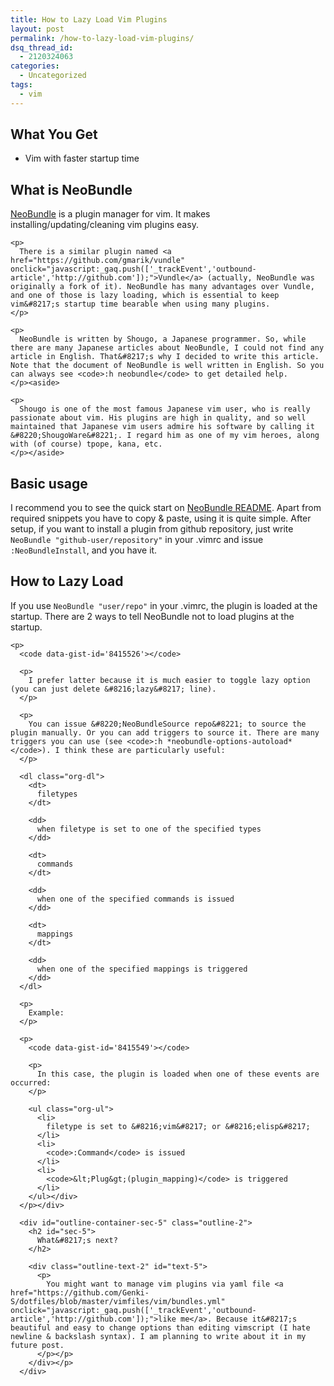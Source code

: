 ```yaml
---
title: How to Lazy Load Vim Plugins
layout: post
permalink: /how-to-lazy-load-vim-plugins/
dsq_thread_id:
  - 2120324063
categories:
  - Uncategorized
tags:
  - vim
---
```

<div id="outline-container-sec-1" class="outline-2">
  <h2 id="sec-1">
    What You Get
  </h2>

  <div class="outline-text-2" id="text-1">
    <ul class="org-ul">
      <li>
        Vim with faster startup time
      </li>
    </ul>
  </div></p>
</div>

<div id="outline-container-sec-2" class="outline-2">
  <h2 id="sec-2">
    What is NeoBundle
  </h2>

  <div class="outline-text-2" id="text-2">
    <p>
      <a href="https://github.com/Shougo/neobundle.vim" onclick="javascript:_gaq.push(['_trackEvent','outbound-article','http://github.com']);">NeoBundle</a> is a plugin manager for vim. It makes installing/updating/cleaning vim plugins easy.
    </p>

    <p>
      There is a similar plugin named <a href="https://github.com/gmarik/vundle" onclick="javascript:_gaq.push(['_trackEvent','outbound-article','http://github.com']);">Vundle</a> (actually, NeoBundle was originally a fork of it). NeoBundle has many advantages over Vundle, and one of those is lazy loading, which is essential to keep vim&#8217;s startup time bearable when using many plugins.
    </p>

    <p>
      NeoBundle is written by Shougo, a Japanese programmer. So, while there are many Japanese articles about NeoBundle, I could not find any article in English. That&#8217;s why I decided to write this article. Note that the document of NeoBundle is well written in English. So you can always see <code>:h neobundle</code> to get detailed help.
    </p><aside>

    <p>
      Shougo is one of the most famous Japanese vim user, who is really passionate about vim. His plugins are high in quality, and so well maintained that Japanese vim users admire his software by calling it &#8220;ShougoWare&#8221;. I regard him as one of my vim heroes, along with (of course) tpope, kana, etc.
    </p></aside>
  </div></p>
</div>

<div id="outline-container-sec-3" class="outline-2">
  <h2 id="sec-3">
    Basic usage
  </h2>

  <div class="outline-text-2" id="text-3">
    <p>
      I recommend you to see the quick start on <a href="https://github.com/Shougo/neobundle.vim" onclick="javascript:_gaq.push(['_trackEvent','outbound-article','http://github.com']);">NeoBundle README</a>. Apart from required snippets you have to copy & paste, using it is quite simple. After setup, if you want to install a plugin from github repository, just write <code>NeoBundle "github-user/repository"​</code> in your .vimrc and issue <code>:NeoBundleInstall</code>, and you have it.
    </p></p>
  </div></p>
</div>

<div id="outline-container-sec-4" class="outline-2">
  <h2 id="sec-4">
    How to Lazy Load
  </h2>

  <div class="outline-text-2" id="text-4">
    <p>
      If you use <code>NeoBundle "user/repo"​</code> in your .vimrc, the plugin is loaded at the startup. There are 2 ways to tell NeoBundle not to load plugins at the startup.
    </p>

    <p>
      <code data-gist-id='8415526'></code>

      <p>
        I prefer latter because it is much easier to toggle lazy option (you can just delete &#8216;lazy&#8217; line).
      </p>

      <p>
        You can issue &#8220;NeoBundleSource repo&#8221; to source the plugin manually. Or you can add triggers to source it. There are many triggers you can use (see <code>:h *neobundle-options-autoload*</code>). I think these are particularly useful:
      </p>

      <dl class="org-dl">
        <dt>
          filetypes
        </dt>

        <dd>
          when filetype is set to one of the specified types
        </dd>

        <dt>
          commands
        </dt>

        <dd>
          when one of the specified commands is issued
        </dd>

        <dt>
          mappings
        </dt>

        <dd>
          when one of the specified mappings is triggered
        </dd>
      </dl>

      <p>
        Example:
      </p>

      <p>
        <code data-gist-id='8415549'></code>

        <p>
          In this case, the plugin is loaded when one of these events are occurred:
        </p>

        <ul class="org-ul">
          <li>
            filetype is set to &#8216;vim&#8217; or &#8216;elisp&#8217;
          </li>
          <li>
            <code>:Command</code> is issued
          </li>
          <li>
            <code>&lt;Plug&gt;(plugin_mapping)</code> is triggered
          </li>
        </ul></div>
      </p></div>

      <div id="outline-container-sec-5" class="outline-2">
        <h2 id="sec-5">
          What&#8217;s next?
        </h2>

        <div class="outline-text-2" id="text-5">
          <p>
            You might want to manage vim plugins via yaml file <a href="https://github.com/Genki-S/dotfiles/blob/master/vimfiles/vim/bundles.yml" onclick="javascript:_gaq.push(['_trackEvent','outbound-article','http://github.com']);">like me</a>. Because it&#8217;s beautiful and easy to change options than editing vimscript (I hate newline & backslash syntax). I am planning to write about it in my future post.
          </p></p>
        </div></p>
      </div>
